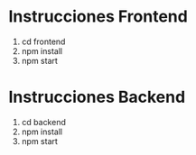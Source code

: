 # Instrucciones Frontend 

1. cd frontend
2. npm install
3. npm start

# Instrucciones Backend

1. cd backend
2. npm install
3. npm start